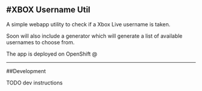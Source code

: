 #XBOX Username Util
---
A simple webapp utility to check if a Xbox Live username is taken.

Soon will also include a generator which will generate a list of available
usernames to choose from.

The app is deployed on OpenShift @ 

---

##Development

TODO dev instructions
